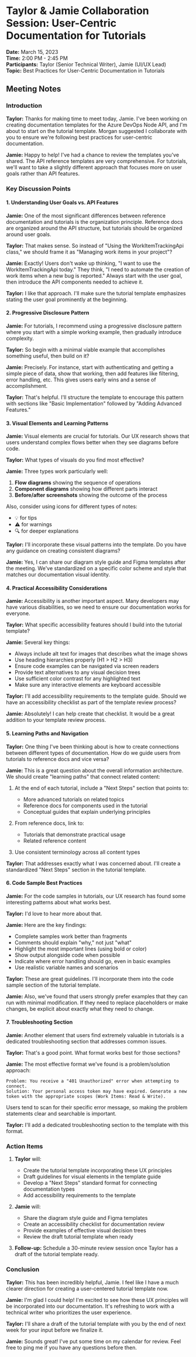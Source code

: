 # Taylor & Jamie Collaboration Session: User-Centric Documentation for Tutorials

**Date:** March 15, 2023  
**Time:** 2:00 PM - 2:45 PM  
**Participants:** Taylor (Senior Technical Writer), Jamie (UI/UX Lead)  
**Topic:** Best Practices for User-Centric Documentation in Tutorials  

## Meeting Notes

### Introduction

**Taylor:** Thanks for making time to meet today, Jamie. I've been working on creating documentation templates for the Azure DevOps Node API, and I'm about to start on the tutorial template. Morgan suggested I collaborate with you to ensure we're following best practices for user-centric documentation.

**Jamie:** Happy to help! I've had a chance to review the templates you've shared. The API reference templates are very comprehensive. For tutorials, we'll want to take a slightly different approach that focuses more on user goals rather than API features.

### Key Discussion Points

#### 1. Understanding User Goals vs. API Features

**Jamie:** One of the most significant differences between reference documentation and tutorials is the organization principle. Reference docs are organized around the API structure, but tutorials should be organized around user goals.

**Taylor:** That makes sense. So instead of "Using the WorkItemTrackingApi class," we should frame it as "Managing work items in your project"?

**Jamie:** Exactly! Users don't wake up thinking, "I want to use the WorkItemTrackingApi today." They think, "I need to automate the creation of work items when a new bug is reported." Always start with the user goal, then introduce the API components needed to achieve it.

**Taylor:** I like that approach. I'll make sure the tutorial template emphasizes stating the user goal prominently at the beginning.

#### 2. Progressive Disclosure Pattern

**Jamie:** For tutorials, I recommend using a progressive disclosure pattern where you start with a simple working example, then gradually introduce complexity.

**Taylor:** So begin with a minimal viable example that accomplishes something useful, then build on it?

**Jamie:** Precisely. For instance, start with authenticating and getting a simple piece of data, show that working, then add features like filtering, error handling, etc. This gives users early wins and a sense of accomplishment.

**Taylor:** That's helpful. I'll structure the template to encourage this pattern with sections like "Basic Implementation" followed by "Adding Advanced Features."

#### 3. Visual Elements and Learning Patterns

**Jamie:** Visual elements are crucial for tutorials. Our UX research shows that users understand complex flows better when they see diagrams before code.

**Taylor:** What types of visuals do you find most effective?

**Jamie:** Three types work particularly well:
1. **Flow diagrams** showing the sequence of operations
2. **Component diagrams** showing how different parts interact
3. **Before/after screenshots** showing the outcome of the process

Also, consider using icons for different types of notes:
- 💡 for tips
- ⚠️ for warnings
- 🔍 for deeper explanations

**Taylor:** I'll incorporate these visual patterns into the template. Do you have any guidance on creating consistent diagrams?

**Jamie:** Yes, I can share our diagram style guide and Figma templates after the meeting. We've standardized on a specific color scheme and style that matches our documentation visual identity.

#### 4. Practical Accessibility Considerations

**Jamie:** Accessibility is another important aspect. Many developers may have various disabilities, so we need to ensure our documentation works for everyone.

**Taylor:** What specific accessibility features should I build into the tutorial template?

**Jamie:** Several key things:
- Always include alt text for images that describes what the image shows
- Use heading hierarchies properly (H1 > H2 > H3)
- Ensure code examples can be navigated via screen readers
- Provide text alternatives to any visual decision trees
- Use sufficient color contrast for any highlighted text
- Make sure any interactive elements are keyboard accessible

**Taylor:** I'll add accessibility requirements to the template guide. Should we have an accessibility checklist as part of the template review process?

**Jamie:** Absolutely! I can help create that checklist. It would be a great addition to your template review process.

#### 5. Learning Paths and Navigation

**Taylor:** One thing I've been thinking about is how to create connections between different types of documentation. How do we guide users from tutorials to reference docs and vice versa?

**Jamie:** This is a great question about the overall information architecture. We should create "learning paths" that connect related content:

1. At the end of each tutorial, include a "Next Steps" section that points to:
   - More advanced tutorials on related topics
   - Reference docs for components used in the tutorial
   - Conceptual guides that explain underlying principles

2. From reference docs, link to:
   - Tutorials that demonstrate practical usage
   - Related reference content

3. Use consistent terminology across all content types

**Taylor:** That addresses exactly what I was concerned about. I'll create a standardized "Next Steps" section in the tutorial template.

#### 6. Code Sample Best Practices

**Jamie:** For the code samples in tutorials, our UX research has found some interesting patterns about what works best.

**Taylor:** I'd love to hear more about that.

**Jamie:** Here are the key findings:
- Complete samples work better than fragments
- Comments should explain "why," not just "what"
- Highlight the most important lines (using bold or color)
- Show output alongside code when possible
- Indicate where error handling should go, even in basic examples
- Use realistic variable names and scenarios

**Taylor:** These are great guidelines. I'll incorporate them into the code sample section of the tutorial template.

**Jamie:** Also, we've found that users strongly prefer examples that they can run with minimal modification. If they need to replace placeholders or make changes, be explicit about exactly what they need to change.

#### 7. Troubleshooting Section

**Jamie:** Another element that users find extremely valuable in tutorials is a dedicated troubleshooting section that addresses common issues.

**Taylor:** That's a good point. What format works best for those sections?

**Jamie:** The most effective format we've found is a problem/solution approach:

```
Problem: You receive a "401 Unauthorized" error when attempting to connect.
Solution: Your personal access token may have expired. Generate a new token with the appropriate scopes (Work Items: Read & Write).
```

Users tend to scan for their specific error message, so making the problem statements clear and searchable is important.

**Taylor:** I'll add a dedicated troubleshooting section to the template with this format.

### Action Items

1. **Taylor** will:
   - Create the tutorial template incorporating these UX principles
   - Draft guidelines for visual elements in the template guide
   - Develop a "Next Steps" standard format for connecting documentation types
   - Add accessibility requirements to the template

2. **Jamie** will:
   - Share the diagram style guide and Figma templates
   - Create an accessibility checklist for documentation review
   - Provide examples of effective visual decision trees
   - Review the draft tutorial template when ready

3. **Follow-up:** Schedule a 30-minute review session once Taylor has a draft of the tutorial template ready.

### Conclusion

**Taylor:** This has been incredibly helpful, Jamie. I feel like I have a much clearer direction for creating a user-centered tutorial template now.

**Jamie:** I'm glad I could help! I'm excited to see how these UX principles will be incorporated into our documentation. It's refreshing to work with a technical writer who prioritizes the user experience.

**Taylor:** I'll share a draft of the tutorial template with you by the end of next week for your input before we finalize it.

**Jamie:** Sounds great! I've put some time on my calendar for review. Feel free to ping me if you have any questions before then. 